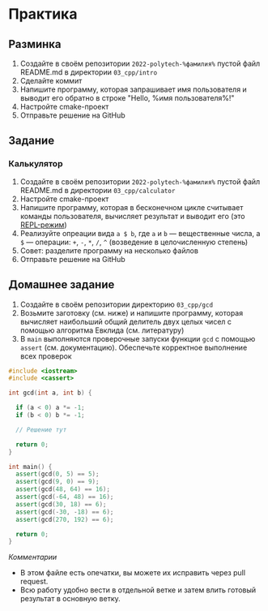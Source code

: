 # Практика

## Разминка

1. Создайте в своём репозитории `2022-polytech-%фамилия%` пустой файл README.md в директории `03_cpp/intro`
2. Сделайте коммит
3. Напишите программу, которая запрашивает имя пользователя и выводит его обратно в строке "Hello, %имя пользователя%!"
4. Настройте cmake-проект 
5. Отправьте решение на GitHub

## Задание

### Калькулятор
1. Создайте в своём репозитории `2022-polytech-%фамилия%` пустой файл README.md в директории `03_cpp/calculator`
2. Настройте cmake-проект
3. Напишите программу, которая в бесконечном цикле считывает команды пользователя, вычисляет результат и выводит его (это [REPL-режим](https://ru.wikipedia.org/wiki/REPL))
4. Реализуйте опреации вида `a $ b`, где `a` и `b` — вещественные числа, а `$` — операции: `+`, `-`, `*`, `/`, `^` (возведение в целочисленную степень) 
5. Совет: разделите программу на несколько файлов
6. Отправьте решение на GitHub

## Домашнее задание
1. Создайте в своём репозитории директорию `03_cpp/gcd`
2. Возьмите заготовку (см. ниже) и напишите программу, которая вычисляет наибольший общий делитель двух целых чисел с помощью алгоритма Евклида (см. литературу)
3. В `main` выполняются проверочные запуски функции `gcd` с помощью `assert` (см. документацию). Обеспечьте корректное выполнение всех проверок

```cpp
#include <iostream>
#include <cassert>

int gcd(int a, int b) {

  if (a < 0) a *= -1;
  if (b < 0) b *= -1;

  // Решение тут

  return 0;
}

int main() {
  assert(gcd(0, 5) == 5);
  assert(gcd(9, 0) == 9);
  assert(gcd(48, 64) == 16);
  assert(gcd(-64, 48) == 16);
  assert(gcd(30, 18) == 6);
  assert(gcd(-30, -18) == 6);
  assert(gcd(270, 192) == 6);

  return 0;
}

```

*Комментарии*
- В этом файле есть опечатки, вы можете их исправить через pull request.
- Всю работу удобно вести в отдельной ветке и затем влить готовый результат в основную ветку.
